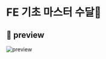 # FE 기초 마스터 수달🦦

## 👀 preview
![preview](https://user-images.githubusercontent.com/77879633/225209620-afe91de1-a5ae-42b4-8b18-d1a17c88d166.gif)
